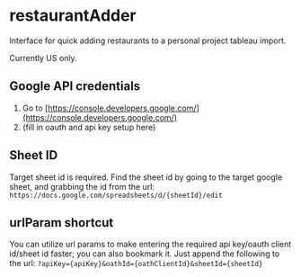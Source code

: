 # restaurantAdder
Interface for quick adding restaurants to a personal project tableau import. 

Currently US only. 

## Google API credentials
1) Go to [https://console.developers.google.com/](https://console.developers.google.com/)
2) (fill in oauth and api key setup here)

## Sheet ID
Target sheet id is required. Find the sheet id by going to the target google sheet, and grabbing the id from the url:
`https://docs.google.com/spreadsheets/d/{sheetId}/edit`

## urlParam shortcut
You can utilize url params to make entering the required api key/oauth client id/sheet id faster; you can also bookmark it. Just append the following to the url:
`?apiKey={apiKey}&oathId={oathClientId}&sheetId={sheetId}`